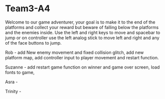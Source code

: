 # Team3-A4
Welcome to our game adventurer, your goal is to make it to the end of the platforms and collect your reward but beware of falling below the platforms and the enemies inside. Use the left and right keys to move and spacebar to jump or on controller use the left analog stick to move left and right and any of the face buttons to jump.

Rob - add New enemy movement and fixed collision glitch, add new platform map, add controller input to player movement and restart function. 

Suzanne - add restart game function on winner and game over screen, load fonts to game,

Asra - 

Trinity - 
